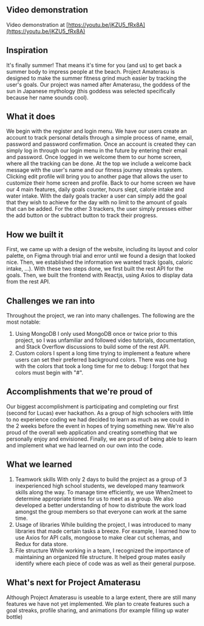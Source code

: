 ## Video demonstration

Video demonstration at [https://youtu.be/jKZU5_fRx8A](https://youtu.be/jKZU5_fRx8A)

## Inspiration

It's finally summer! That means it's time for you (and us) to get back a summer body to impress people at the beach. Project Amaterasu is designed to make the summer fitness grind much easier by tracking the user's goals. Our project was named after Amaterasu, the goddess of the sun in Japanese mythology (this goddess was selected specifically because her name sounds cool).

## What it does

We begin with the register and login menu. We have our users create an account to track personal details through a simple process of name, email, password and password confirmation. Once an account is created they can simply log in through our login menu in the future by entering their email and password. Once logged in we welcome them to our home screen, where all the tracking can be done. At the top we include a welcome back message with the user's name and our fitness journey streaks system. Clicking edit profile will bring you to another page that allows the user to customize their home screen and profile. Back to our home screen we have our 4 main features, daily goals counter, hours slept, calorie intake and water intake. With the daily goals tracker a user can simply add the goal that they wish to achieve for the day with no limit to the amount of goals that can be added. For the other 3 trackers, the user simply presses either the add button or the subtract button to track their progress.

## How we built it

First, we came up with a design of the website, including its layout and color palette, on Figma through trial and error until we found a design that looked nice. Then, we established the information we wanted track (goals, caloric intake, ...). With these two steps done, we first built the rest API for the goals. Then, we built the frontend with Reactjs, using Axios to display data from the rest API.

## Challenges we ran into

Throughout the project, we ran into many challenges. The following are the most notable:

1. Using MongoDB
   I only used MongoDB once or twice prior to this project, so I was unfamiliar and followed video tutorials, documentation, and Stack Overflow discussions to build some of the rest API.
2. Custom colors
   I spent a long time trying to implement a feature where users can set their preferred background colors. There was one bug with the colors that took a long time for me to debug: I forgot that hex colors must begin with "#".

## Accomplishments that we're proud of

Our biggest accomplishment is participating and completing our first (second for Lucas) ever hackathon. As a group of high schoolers with little to no experience coding we had decided to learn as much as we could in the 2 weeks before the event in hopes of trying something new. We're also proud of the overall web application and creating something that we personally enjoy and envisioned. Finally, we are proud of being able to learn and implement what we had learned on our own into the code.

## What we learned

1. Teamwork skills
   With only 2 days to build the project as a group of 3 inexperienced high school students, we developed many teamwork skills along the way. To manage time efficiently, we use When2meet to determine appropriate times for us to meet as a group. We also developed a better understanding of how to distribute the work load amongst the group members so that everyone can work at the same time.
2. Usage of libraries
   While building the project, I was introduced to many libraries that made certain tasks a breeze. For example, I learned how to use Axios for API calls, mongoose to make clear cut schemas, and Redux for data store.
3. File structure
   While working in a team, I recognized the importance of maintaining an organized file structure. It helped group mates easily identify where each piece of code was as well as their general purpose.

## What's next for Project Amaterasu

Although Project Amaterasu is useable to a large extent, there are still many features we have not yet implemented. We plan to create features such a goal streaks, profile sharing, and animations (for example filling up water bottle)
